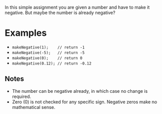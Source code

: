 In this simple assignment you are given a number and have to make it negative. But maybe the number is already negative?

# Examples

- `makeNegative(1);    // return -1`
- `makeNegative(-5);   // return -5`
- `makeNegative(0);    // return 0`
- `makeNegative(0.12); // return -0.12`

## Notes

- The number can be negative already, in which case no change is required.
- Zero (0) is not checked for any specific sign. Negative zeros make no mathematical sense.
